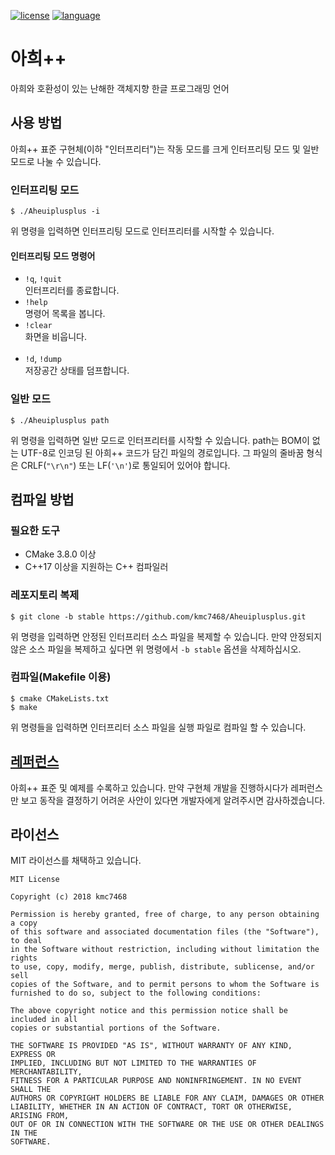 [![license](https://img.shields.io/badge/license-MIT-brightgreen.svg)](https://shields.io/) [![language](https://img.shields.io/badge/language-C%2B%2B17-blue.svg)](https://shields.io/)
# 아희++
아희와 호환성이 있는 난해한 객체지향 한글 프로그래밍 언어
## 사용 방법
아희++ 표준 구현체(이하 "인터프리터")는 작동 모드를 크게 인터프리팅 모드 및 일반 모드로 나눌 수 있습니다.
### 인터프리팅 모드
```
$ ./Aheuiplusplus -i
```
위 명령을 입력하면 인터프리팅 모드로 인터프리터를 시작할 수 있습니다.
#### 인터프리팅 모드 명령어
- `!q`, `!quit`<br>
인터프리터를 종료합니다.
- `!help`<br>
명령어 목록을 봅니다.
- `!clear`<br>
화면을 비웁니다.
<br><br>
- `!d`, `!dump`<br>
저장공간 상태를 덤프합니다.
### 일반 모드
```
$ ./Aheuiplusplus path
```
위 명령을 입력하면 일반 모드로 인터프리터를 시작할 수 있습니다. path는 BOM이 없는 UTF-8로 인코딩 된 아희++ 코드가 담긴 파일의 경로입니다. 그 파일의 줄바꿈 형식은 CRLF(`"\r\n"`) 또는 LF(`'\n'`)로 통일되어 있어야 합니다.
## 컴파일 방법
### 필요한 도구
- CMake 3.8.0 이상
- C++17 이상을 지원하는 C++ 컴파일러
### 레포지토리 복제
```
$ git clone -b stable https://github.com/kmc7468/Aheuiplusplus.git
```
위 명령을 입력하면 안정된 인터프리터 소스 파일을 복제할 수 있습니다. 만약 안정되지 않은 소스 파일을 복제하고 싶다면 위 명령에서 `-b stable` 옵션을 삭제하십시오.
### 컴파일(Makefile 이용)
```
$ cmake CMakeLists.txt
$ make
```
위 명령들을 입력하면 인터프리터 소스 파일을 실행 파일로 컴파일 할 수 있습니다.
## [레퍼런스](https://github.com/kmc7468/Aheuiplusplus/wiki)
아희++ 표준 및 예제를 수록하고 있습니다. 만약 구현체 개발을 진행하시다가 레퍼런스만 보고 동작을 결정하기 어려운 사안이 있다면 개발자에게 알려주시면 감사하겠습니다.
## 라이선스
MIT 라이선스를 채택하고 있습니다.
```
MIT License

Copyright (c) 2018 kmc7468

Permission is hereby granted, free of charge, to any person obtaining a copy
of this software and associated documentation files (the "Software"), to deal
in the Software without restriction, including without limitation the rights
to use, copy, modify, merge, publish, distribute, sublicense, and/or sell
copies of the Software, and to permit persons to whom the Software is
furnished to do so, subject to the following conditions:

The above copyright notice and this permission notice shall be included in all
copies or substantial portions of the Software.

THE SOFTWARE IS PROVIDED "AS IS", WITHOUT WARRANTY OF ANY KIND, EXPRESS OR
IMPLIED, INCLUDING BUT NOT LIMITED TO THE WARRANTIES OF MERCHANTABILITY,
FITNESS FOR A PARTICULAR PURPOSE AND NONINFRINGEMENT. IN NO EVENT SHALL THE
AUTHORS OR COPYRIGHT HOLDERS BE LIABLE FOR ANY CLAIM, DAMAGES OR OTHER
LIABILITY, WHETHER IN AN ACTION OF CONTRACT, TORT OR OTHERWISE, ARISING FROM,
OUT OF OR IN CONNECTION WITH THE SOFTWARE OR THE USE OR OTHER DEALINGS IN THE
SOFTWARE.
```